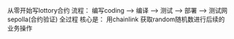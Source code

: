 从零开始写lottory合约
流程：
编写coding --> 编译 --> 测试 --> 部署 --> 测试网sepolla(合约验证) 全过程
核心是：
用chainlink 获取random随机数进行后续的业务操作
